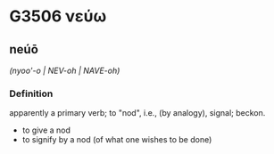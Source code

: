 # G3506 νεύω

## neúō

_(nyoo'-o | NEV-oh | NAVE-oh)_

### Definition

apparently a primary verb; to "nod", i.e., (by analogy), signal; beckon.

- to give a nod
- to signify by a nod (of what one wishes to be done)

